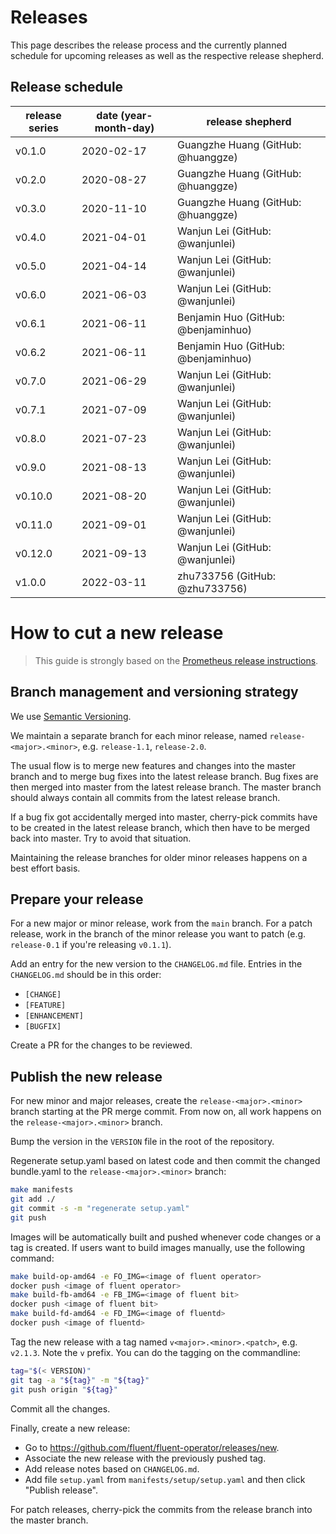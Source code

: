 # Releases

This page describes the release process and the currently planned schedule for upcoming releases as well as the respective release shepherd.

## Release schedule

| release series | date  (year-month-day) | release shepherd                            |
|----------------|--------------------------------------------|---------------------------------------------|
| v0.1.0           | 2020-02-17                                 | Guangzhe Huang (GitHub: @huanggze) |
| v0.2.0           | 2020-08-27                                 | Guangzhe Huang (GitHub: @huanggze)         |
| v0.3.0           | 2020-11-10                                 | Guangzhe Huang (GitHub: @huanggze)     |
| v0.4.0           | 2021-04-01                                 | Wanjun Lei (GitHub: @wanjunlei) |
| v0.5.0           | 2021-04-14                                 | Wanjun Lei (GitHub: @wanjunlei)         |
| v0.6.0           | 2021-06-03                                 | Wanjun Lei (GitHub: @wanjunlei)         |
| v0.6.1           | 2021-06-11                                 | Benjamin Huo (GitHub: @benjaminhuo)         |
| v0.6.2           | 2021-06-11                                 | Benjamin Huo (GitHub: @benjaminhuo)     |
| v0.7.0           | 2021-06-29                                 | Wanjun Lei (GitHub: @wanjunlei)         |
| v0.7.1           | 2021-07-09                                 | Wanjun Lei (GitHub: @wanjunlei)         |
| v0.8.0           | 2021-07-23                                 | Wanjun Lei (GitHub: @wanjunlei)         |
| v0.9.0           | 2021-08-13                                 | Wanjun Lei (GitHub: @wanjunlei)         |
| v0.10.0          | 2021-08-20                                 | Wanjun Lei (GitHub: @wanjunlei)         |
| v0.11.0          | 2021-09-01                                 | Wanjun Lei (GitHub: @wanjunlei)         |
| v0.12.0          | 2021-09-13                                 | Wanjun Lei (GitHub: @wanjunlei)         |
| v1.0.0           | 2022-03-11                                 | zhu733756 (GitHub: @zhu733756)          |

# How to cut a new release

> This guide is strongly based on the [Prometheus release instructions](https://github.com/prometheus/prometheus/blob/master/RELEASE.md).

## Branch management and versioning strategy

We use [Semantic Versioning](http://semver.org/).

We maintain a separate branch for each minor release, named `release-<major>.<minor>`, e.g. `release-1.1`, `release-2.0`.

The usual flow is to merge new features and changes into the master branch and to merge bug fixes into the latest release branch. Bug fixes are then merged into master from the latest release branch. The master branch should always contain all commits from the latest release branch.

If a bug fix got accidentally merged into master, cherry-pick commits have to be created in the latest release branch, which then have to be merged back into master. Try to avoid that situation.

Maintaining the release branches for older minor releases happens on a best effort basis.

## Prepare your release

For a new major or minor release, work from the `main` branch. For a patch release, work in the branch of the minor release you want to patch (e.g. `release-0.1` if you're releasing `v0.1.1`).

Add an entry for the new version to the `CHANGELOG.md` file. Entries in the `CHANGELOG.md` should be in this order:

* `[CHANGE]`
* `[FEATURE]`
* `[ENHANCEMENT]`
* `[BUGFIX]`

Create a PR for the changes to be reviewed.

## Publish the new release

For new minor and major releases, create the `release-<major>.<minor>` branch starting at the PR merge commit.
From now on, all work happens on the `release-<major>.<minor>` branch.

Bump the version in the `VERSION` file in the root of the repository.

Regenerate setup.yaml based on latest code and then commit the changed bundle.yaml to the `release-<major>.<minor>` branch:
```bash
make manifests
git add ./
git commit -s -m "regenerate setup.yaml"
git push
```

Images will be automatically built and pushed whenever code changes or a tag is created. If users want to build images manually, use the following command:

```bash
make build-op-amd64 -e FO_IMG=<image of fluent operator>
docker push <image of fluent operator>
make build-fb-amd64 -e FB_IMG=<image of fluent bit>
docker push <image of fluent bit>
make build-fd-amd64 -e FD_IMG=<image of fluentd>
docker push <image of fluentd>
```

Tag the new release with a tag named `v<major>.<minor>.<patch>`, e.g. `v2.1.3`. Note the `v` prefix. You can do the tagging on the commandline:

```bash
tag="$(< VERSION)"
git tag -a "${tag}" -m "${tag}"
git push origin "${tag}"
```
Commit all the changes.

Finally, create a new release:

- Go to https://github.com/fluent/fluent-operator/releases/new.
- Associate the new release with the previously pushed tag.
- Add release notes based on `CHANGELOG.md`.
- Add file `setup.yaml` from `manifests/setup/setup.yaml` and then click "Publish release".

For patch releases, cherry-pick the commits from the release branch into the master branch.
